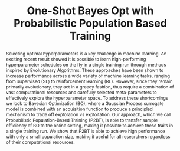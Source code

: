 ---
layout: paper

title: "One-Shot Bayes Opt with Probabilistic Population Based Training"

citation: "
Jack Parker-Holder, Vu Nguyen, Stephen Roberts
**One-Shot Bayes Opt with Probabilistic Population Based Training**,
arXiv:abs/2002.02518,
2020
"

link: https://arxiv.org/abs/2002.02518

abstract: "
Selecting optimal hyperparameters is a key challenge in machine learning. An 
exciting recent result showed it is possible to learn high-performing 
hyperparameter schedules on the fly in a single training run through methods 
inspired by Evolutionary Algorithms. These approaches have been shown to 
increase performance across a wide variety of machine learning tasks, ranging 
from supervised (SL) to reinforcement learning (RL). However, since they remain
primarily evolutionary, they act in a greedy fashion, thus require a 
combination of vast computational resources and carefully selected 
meta-parameters to effectively explore the hyperparameter space. To address 
these shortcomings we look to Bayesian Optimization (BO), where a Gaussian 
Process surrogate model is combined with an acquisition function to produce a
principled mechanism to trade off exploration vs exploitation. Our approach, 
which we call Probabilistic Population-Based Training (P2BT), is able to 
transfer sample efficiency of BO to the online setting, making it possible to 
achieve these traits in a single training run. We show that P2BT is able to 
achieve high performance with only a small population size, making it useful 
for all researchers regardless of their computational resources.
"
---